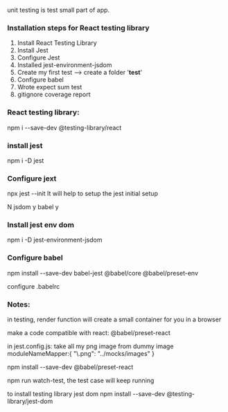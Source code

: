 unit testing is test small part of app.

### Installation steps for React testing library

1. Install React Testing Library
2. Install Jest
3. Configure Jest
4. Installed jest-environment-jsdom
5. Create my first test --> create a folder '**test**'
6. Configure babel
7. Wrote expect sum test
8. gitignore coverage report

### React testing library:

npm i --save-dev @testing-library/react

### install jest

npm i -D jest

### Configure jext

npx jest --init
It will help to setup the jest initial setup

N
jsdom
y
babel
y

### Install jest env dom

npm i -D jest-environment-jsdom

### Configure babel

npm install --save-dev babel-jest @babel/core @babel/preset-env

configure .babelrc

### Notes:

in testing, render function will create a small container for you in a browser

make a code compatible with react:
@babel/preset-react

in jest.config.js:
take all my png image from dummy image
moduleNameMapper:{
"\\.png": "../mocks/images"
}

npm install --save-dev @babel/preset-react

npm run watch-test, the test case will keep running

to install testing library jest dom
npm install --save-dev @testing-library/jest-dom
